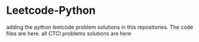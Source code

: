 # Leetcode-Python
adding the python leetcode problem solutions in this repositories. 
The code files are here.
all CTCI problems solutions are here








































































































































































































































































































































































































































































































































































































































































































































































































































































































































































































































































































































































































































































































